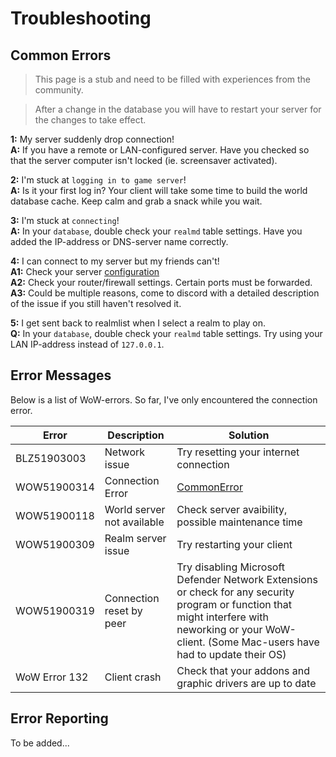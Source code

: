 # Troubleshooting
## Common Errors
> This page is a stub and need to be filled with experiences from the community.

> After a change in the database you will have to restart your server for the changes to take effect.

**1:** My server suddenly drop connection!   
**A:** If you have a remote or LAN-configured server. Have you checked so that the server computer isn't locked (ie. screensaver activated).

**2:** I'm stuck at `logging in to game server`!  
**A:** Is it your first log in? Your client will take some time to build the world database cache. Keep calm and grab a snack while you wait.

**3:** I'm stuck at `connecting`!  
**A:** In your `database`, double check your `realmd` table settings. Have you added the IP-address or DNS-server name correctly.

**4:** I can connect to my server but my friends can't!   
**A1:** Check your server [configuration](https://akorax.github.io/docs/#/_pages/Setup3)    
**A2:** Check your router/firewall settings. Certain ports must be forwarded.  
**A3:** Could be multiple reasons, come to discord with a detailed description of the issue if you still haven't resolved it.  

**5:** I get sent back to realmlist when I select a realm to play on.   
**Q:** In your `database`, double check your `realmd` table settings. Try using your LAN IP-address instead of `127.0.0.1`.

## Error Messages
Below is a list of WoW-errors. So far, I've only encountered the connection error.

| Error         | Description    | Solution |
|---------------|------------|-------------|
| BLZ51903003 | Network issue    | Try resetting your internet connection  |
| WOW51900314 | Connection Error | [CommonError](.._pages/T_CommonErrors)  |
| WOW51900118 | World server not available | Check server avaibility, possible maintenance time  |
| WOW51900309 | Realm server issue | Try restarting your client  |
| WOW51900319 | Connection reset by peer | Try disabling Microsoft Defender Network Extensions or check for any security program or function that might interfere with neworking or your WoW-client. (Some Mac-users have had to update their OS) |
| WoW Error 132 | Client crash   | Check that your addons and graphic drivers are up to date |

 ## Error Reporting
To be added...
